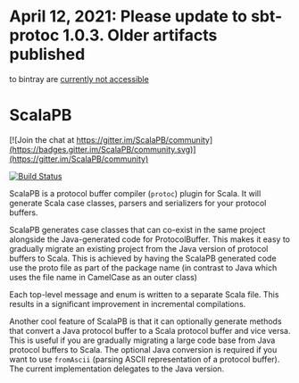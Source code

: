 # April 12, 2021: Please update to sbt-protoc 1.0.3. Older artifacts published
to bintray are [currently not accessible](https://status.bintray.com/)

ScalaPB
=======

[![Join the chat at https://gitter.im/ScalaPB/community](https://badges.gitter.im/ScalaPB/community.svg)](https://gitter.im/ScalaPB/community)

[![Build Status](https://github.com/scalapb/ScalaPB/workflows/CI/badge.svg)](https://github.com/scalapb/ScalaPB/actions?query=workflow%3ACI)

ScalaPB is a protocol buffer compiler (`protoc`) plugin for Scala. It will
generate Scala case classes, parsers and serializers for your protocol
buffers.

ScalaPB generates case classes that can co-exist in the same project alongside
the Java-generated code for ProtocolBuffer. This makes it easy to gradually
migrate an existing project from the Java version of protocol buffers to
Scala. This is achieved by having the ScalaPB generated code use the proto
file as part of the package name (in contrast to Java which uses the file name
in CamelCase as an outer class)

Each top-level message and enum is written to a separate Scala file. This
results in a significant improvement in incremental compilations.

Another cool feature of ScalaPB is that it can optionally generate methods
that convert a Java protocol buffer to a Scala protocol buffer and vice versa.
This is useful if you are gradually migrating a large code base from Java
protocol buffers to Scala.  The optional Java conversion is required if you
want to use `fromAscii` (parsing ASCII representation of a protocol buffer).
The current implementation delegates to the Java version.

Highlights
==========

- Supports proto2 and proto3

- Easily update nested structure in functional way using lenses

- Scala.js integration

- GRPC integration

- Compatible with SparkSQL (through a helper library)

- Conversion to and from JSON

- Support user-defined options (since 0.5.29)

- Support extensions (since 0.6.0)

Versions
========

Version | Description
------- | -----------
0.6.x   | Stable. Supports Protobuf 2.6.x to 3.5.x
0.5.x   | Supports Protobuf 2.6.x and Protobuf 3.1.x.
0.4.x   | Stable, unsupported. Works with Protobuf 2.6.x


Installing
==========

To automatically generate Scala case classes for your messages add ScalaPB's
sbt plugin to your project. Create a file named `project/protoc.sbt`
containing the following line:

    addSbtPlugin("com.thesamet" % "sbt-protoc" % "1.0.0")

    libraryDependencies += "com.thesamet.scalapb" %% "compilerplugin" % "0.10.10"

Add the following line to your `build.sbt`:

    Compile / PB.targets := Seq(
      scalapb.gen() -> (Compile / sourceManaged).value / "scalapb"
    )

For additional configuration options, see [ScalaPB SBT Settings](https://scalapb.github.io/sbt-settings.html) documentation

Using ScalaPB
=============

Documentation is available at [ScalaPB website](https://scalapb.github.io/).

Questions?
==========

See [contacting us](https://scalapb.github.io/contact.html).


Testing
=======

ScalaPB uses ScalaCheck to aggressively test the generated code. The test
generates many different sets of proto files. The sets are growing in
complexity: number of files, references to messages from other protos, message
nesting and so on. Then, test data is generated to populate this protocol
schema, then we check that the ScalaPB generated code behaves exactly like
the reference implementation in Java.

Running the tests:

    $ sbt test

The tests take a few minutes to run. There is a smaller test suite called
`e2e` that uses the sbt plugin to compile the protos and runs a series of
ScalaChecks on the outputs. To run it:

    $ ./e2e.sh

Sponsors
========
We are very thankful to our sponsors: 

* [Oliver Wickham (ollyw)](https://github.com/ollyw)
* [Evgeny Rubtsov (bikaras)](https://github.com/bikaras)
* [Timothy Klim](https://github.com/TimothyKlim)
